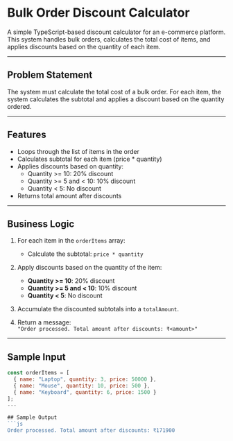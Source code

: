 # Bulk Order Discount Calculator

A simple TypeScript-based discount calculator for an e-commerce platform. This system handles bulk orders, calculates the total cost of items, and applies discounts based on the quantity of each item.

---

## Problem Statement

The system must calculate the total cost of a bulk order. For each item, the system calculates the subtotal and applies a discount based on the quantity ordered.

---

## Features

- Loops through the list of items in the order
- Calculates subtotal for each item (price * quantity)
- Applies discounts based on quantity:
  - Quantity >= 10: 20% discount
  - Quantity >= 5 and < 10: 10% discount
  - Quantity < 5: No discount
- Returns total amount after discounts

---

## Business Logic

1. For each item in the `orderItems` array:
   - Calculate the subtotal: `price * quantity`
   
2. Apply discounts based on the quantity of the item:
   - **Quantity >= 10**: 20% discount  
   - **Quantity >= 5 and < 10**: 10% discount  
   - **Quantity < 5**: No discount  

3. Accumulate the discounted subtotals into a `totalAmount`.

4. Return a message:  
   `"Order processed. Total amount after discounts: ₹<amount>"`

---

## Sample Input

```js
const orderItems = [
  { name: "Laptop", quantity: 3, price: 50000 },
  { name: "Mouse", quantity: 10, price: 500 },
  { name: "Keyboard", quantity: 6, price: 1500 }
];
---

## Sample Output
```js
Order processed. Total amount after discounts: ₹171900

